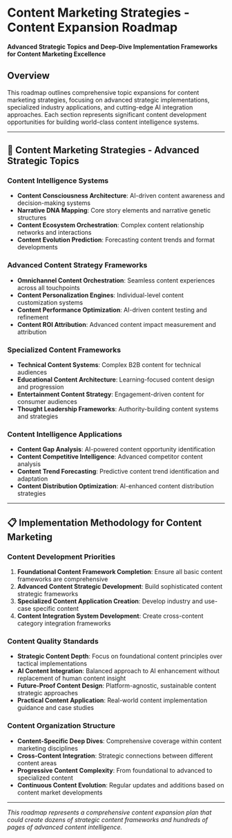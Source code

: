 # Content Marketing Strategies - Content Expansion Roadmap

**Advanced Strategic Topics and Deep-Dive Implementation Frameworks for Content Marketing Excellence**

## Overview

This roadmap outlines comprehensive topic expansions for content marketing strategies, focusing on advanced strategic implementations, specialized industry applications, and cutting-edge AI integration approaches. Each section represents significant content development opportunities for building world-class content intelligence systems.

---

## 📝 **Content Marketing Strategies - Advanced Strategic Topics**

### **Content Intelligence Systems**
- **Content Consciousness Architecture**: AI-driven content awareness and decision-making systems
- **Narrative DNA Mapping**: Core story elements and narrative genetic structures
- **Content Ecosystem Orchestration**: Complex content relationship networks and interactions
- **Content Evolution Prediction**: Forecasting content trends and format developments

### **Advanced Content Strategy Frameworks**
- **Omnichannel Content Orchestration**: Seamless content experiences across all touchpoints
- **Content Personalization Engines**: Individual-level content customization systems
- **Content Performance Optimization**: AI-driven content testing and refinement
- **Content ROI Attribution**: Advanced content impact measurement and attribution

### **Specialized Content Frameworks**
- **Technical Content Systems**: Complex B2B content for technical audiences
- **Educational Content Architecture**: Learning-focused content design and progression
- **Entertainment Content Strategy**: Engagement-driven content for consumer audiences
- **Thought Leadership Frameworks**: Authority-building content systems and strategies

### **Content Intelligence Applications**
- **Content Gap Analysis**: AI-powered content opportunity identification
- **Content Competitive Intelligence**: Advanced competitor content analysis
- **Content Trend Forecasting**: Predictive content trend identification and adaptation
- **Content Distribution Optimization**: AI-enhanced content distribution strategies

---

## 📋 **Implementation Methodology for Content Marketing**

### **Content Development Priorities**
1. **Foundational Content Framework Completion**: Ensure all basic content frameworks are comprehensive
2. **Advanced Content Strategic Development**: Build sophisticated content strategic frameworks
3. **Specialized Content Application Creation**: Develop industry and use-case specific content
4. **Content Integration System Development**: Create cross-content category integration frameworks

### **Content Quality Standards**
- **Strategic Content Depth**: Focus on foundational content principles over tactical implementations
- **AI Content Integration**: Balanced approach to AI enhancement without replacement of human content insight
- **Future-Proof Content Design**: Platform-agnostic, sustainable content strategic approaches
- **Practical Content Application**: Real-world content implementation guidance and case studies

### **Content Organization Structure**
- **Content-Specific Deep Dives**: Comprehensive coverage within content marketing disciplines
- **Cross-Content Integration**: Strategic connections between different content areas
- **Progressive Content Complexity**: From foundational to advanced to specialized content
- **Continuous Content Evolution**: Regular updates and additions based on content market developments

---

*This roadmap represents a comprehensive content expansion plan that could create dozens of strategic content frameworks and hundreds of pages of advanced content intelligence.* 